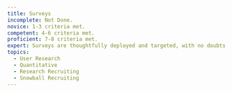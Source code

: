```yaml
---
title: Surveys
incomplete: Not Done.
novice: 1-3 criteria met.
competent: 4-6 criteria met.
proficient: 7-8 criteria met.
expert: Surveys are thoughtfully deployed and targeted, with no doubts about how the surveys informed problem identification and the design solutions.
topics:
  - User Research
  - Quantitative
  - Research Recruiting
  - Snowball Recruiting
---
```


